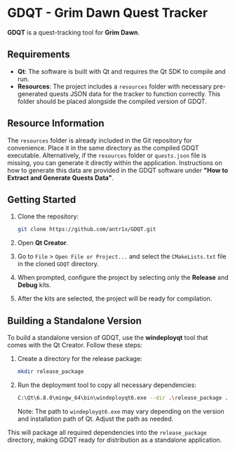 # GDQT - Grim Dawn Quest Tracker

**GDQT** is a quest-tracking tool for **Grim Dawn**.

## Requirements

- **Qt**: The software is built with Qt and requires the Qt SDK to compile and run.
- **Resources**: The project includes a `resources` folder with necessary pre-generated quests JSON data for the tracker to function correctly. This folder should be placed alongside the compiled version of GDQT.

## Resource Information

The `resources` folder is already included in the Git repository for convenience. Place it in the same directory as the compiled GDQT executable. Alternatively, if the `resources` folder or `quests.json` file is missing, you can generate it directly within the application. Instructions on how to generate this data are provided in the GDQT software under **"How to Extract and Generate Quests Data"**.

## Getting Started

1. Clone the repository:
   ```bash
   git clone https://github.com/antr1x/GDQT.git
   ```

2. Open **Qt Creator**.

3. Go to `File` > `Open File or Project...` and select the `CMakeLists.txt` file in the cloned `GDQT` directory.

4. When prompted, configure the project by selecting only the **Release** and **Debug** kits.

5. After the kits are selected, the project will be ready for compilation.

## Building a Standalone Version

To build a standalone version of GDQT, use the **windeployqt** tool that comes with the Qt Creator. Follow these steps:

1. Create a directory for the release package:
   ```bash
   mkdir release_package
   ```

2. Run the deployment tool to copy all necessary dependencies:
   ```bash
   C:\Qt\6.8.0\mingw_64\bin\windeployqt6.exe --dir .\release_package .\GDQT.exe
   ```
   Note: The path to `windeployqt6.exe` may vary depending on the version and installation path of Qt. Adjust the path as needed.

This will package all required dependencies into the `release_package` directory, making GDQT ready for distribution as a standalone application.